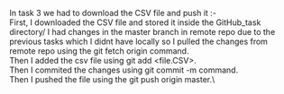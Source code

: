 In task 3 we had to download the CSV file and push it :-\
First, I downloaded the CSV file and stored it inside the GitHub_task directory/
I had changes in the master branch in remote repo due to the previous tasks which I didnt have locally so I pulled the changes from remote repo using the git fetch origin command.\
Then I added the csv file using git add <file.CSV>.\
Then I commited the changes using git commit -m command.\
Then I pushed the file using the git push origin master.\
